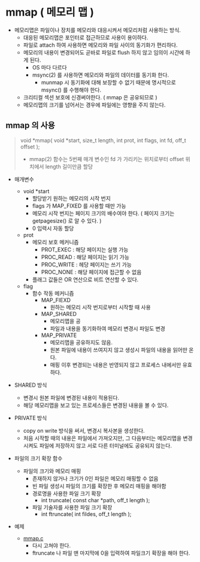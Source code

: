 # mmap ( 메모리 맵 )
* 메모리맵은 파일이나 장치를 메모리와 대응시켜서 메모리처럼 사용하는 방식.
	- 대응된 메모리맵은 포인터로 접근하므로 사용이 용이하다.
	- 파일로 attach 하여 사용하면 메모리와 파일 사이의 동기화가 편리하다.
	- 메모리의 내용이 변경되어도 곧바로 파일로 flush 하지 않고 임의이 시간에 하게 된다.
		* OS 마다 다르다
		* msync(2) 를 사용하면 메모리와 파일의 데이터를 동기화 한다. 
			* munmap 시 동기화에 대해 보장할 수 없기 때문에 명시적으로 msync() 를 수행해야 한다.
	- 크리티컬 섹션 보호에 신경써야한다. ( mmap 은 공유되므로 )
	- 메모리맵의 크기를 넘어서는 경우에 파일에는 영향을 주지 않는다.
	

## mmap 의 사용
> void *mmap( void *start, size_t length, int prot, int flags, int fd, off_t offset );
> 
> * mmap(2) 함수는 5번째 매개 변수인 fd 가 가리키는 위치로부터 offset 위치에서 length 길이만큼 할당

* 매개변수
	* void *start   
		- 할당받기 원하는 메모리의 시작 번지  
		- flags 가 MAP_FIXED 를 사용할 때만 가능    
		- 메모리 시작 번지는 페이지 크기의 배수여야 한다. ( 페이지 크기는 getpagesize() 로 알 수 있다. )  
		- 0 입력시 자동 할당  
	* prot  
	 	- 메모리 보호 메커니즘   
			- PROT_EXEC : 해당 페이지는 실행 가능  
			- PROC_READ : 해당 페이지는 읽기 가능  
			- PROC_WRITE : 헤당 페이지는 쓰기 가능  
			- PROC_NONE : 해당 페이지에 접근할 수 없음  
		- 플래그 값들은 OR 연산으로 비트 연산할 수 있다.  
	* flag  
		- 함수 작동 메커니즘  
			- MAP_FIEXD  
				- 원하는 메모리 시작 번지로부터 시작할 때 사용  
			- MAP_SHARED   
				- 메모리맵을 공
				- 파일과 내용을 동기화하여 메모리 변경시 파일도 변경   
			- MAP_PRIVATE  
				- 메모리맵을 공유하지도 않음.   
				- 원본 파일에 내용이 쓰여지지 않고 생성시 파일의 내용을 읽어만 온다.
				- 매핑 이후 변경되는 내용은 반영되지 않고 프로세스 내에서만 유효하다.
* SHARED 방식
	- 변경시 원본 파일에 변경된 내용이 적용된다.
	- 해당 메모리맵을 보고 있는 프로세스들은 변경된 내용을 볼 수 있다.
* PRIVATE 방식
	- copy on write 방식을 써서, 변경시 복사본을 생성한다.
	- 처음 시작할 때의 내용은 파일에서 가져오지만,
	그 다음부터는 메모리맵을 변경시켜도 파일에 저장하지 않고
	서로 다른 터미널에도 공유되지 않는다.
* 파일의 크기 확장 함수
	* 파일의 크기와 메모리 매핑
		- 존재하지 않거나 크기가 0인 파일은 메모리 매핑할 수 없음
		- 빈 파일 생성시 파일의 크기를 확장한 후 메모리 매핑을 해야함
		* 경로명을 사용한 파일 크기 확장
			- int truncate( const char *path, off_t length );
		* 파일 기술자를 사용한 파일 크기 확장 
			- int ftruncate( int fildes, off_t length );

* 예제
	- [mmap.c](https://github.com/martinkang/Study/tree/master/LinuxNetworkProgramming/ex/mmap_ex2.c)
		- 다시 고쳐야 한다.
		- ftruncate 나 파일 맨 마지막에 0을 입력하여 파일크기 확장을 해야 한다.

